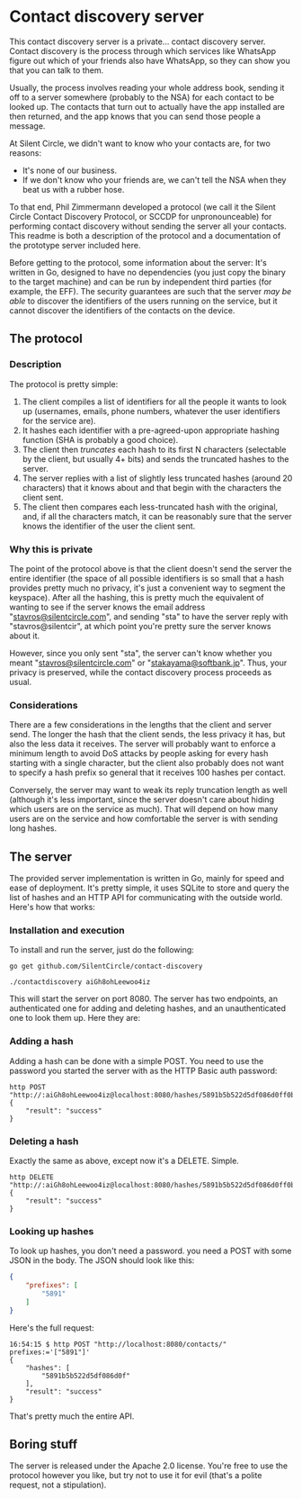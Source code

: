 Contact discovery server
========================

This contact discovery server is a private... contact discovery server. Contact
discovery is the process through which services like WhatsApp figure out which
of your friends also have WhatsApp, so they can show you that you can talk to
them.

Usually, the process involves reading your whole address book, sending it off to
a server somewhere (probably to the NSA) for each contact to be looked up. The
contacts that turn out to actually have the app installed are then returned,
and the app knows that you can send those people a message.

At Silent Circle, we didn't want to know who your contacts are, for two reasons:

* It's none of our business.
* If we don't know who your friends are, we can't tell the NSA when they beat us
  with a rubber hose.

To that end, Phil Zimmermann developed a protocol (we call it the Silent Circle
Contact Discovery Protocol, or SCCDP for unpronounceable) for performing contact
discovery without sending the server all your contacts. This readme is both
a description of the protocol and a documentation of the prototype server
included here.

Before getting to the protocol, some information about the server: It's written
in Go, designed to have no dependencies (you just copy the binary to the target
machine) and can be run by independent third parties (for example, the EFF). The
security guarantees are such that the server *may be able* to discover the
identifiers of the users running on the service, but it cannot discover the
identifiers of the contacts on the device.


The protocol
------------

### Description

The protocol is pretty simple:

1. The client compiles a list of identifiers for all the people it wants to look
   up (usernames, emails, phone numbers, whatever the user identifiers for the
   service are).
2. It hashes each identifier with a pre-agreed-upon appropriate hashing function
   (SHA is probably a good choice).
3. The client then *truncates* each hash to its first N characters (selectable
   by the client, but usually 4+ bits) and sends the truncated hashes to the
   server.
4. The server replies with a list of slightly less truncated hashes (around 20
   characters) that it knows about and that begin with the characters the client
   sent.
5. The client then compares each less-truncated hash with the original, and,
   if all the characters match, it can be reasonably sure that the server knows
   the identifier of the user the client sent.


### Why this is private

The point of the protocol above is that the client doesn't send the server the
entire identifier (the space of all possible identifiers is so small that a hash
provides pretty much no privacy, it's just a convenient way to segment the
keyspace). After all the hashing, this is pretty much the equivalent of wanting
to see if the server knows the email address "stavros@silentcircle.com", and
sending "sta" to have the server reply with "stavros@silentcir", at which point
you're pretty sure the server knows about it.

However, since you only sent "sta", the server can't know whether you meant
"stavros@silentcircle.com" or "stakayama@softbank.jp". Thus, your privacy is
preserved, while the contact discovery process proceeds as usual.


### Considerations

There are a few considerations in the lengths that the client and server send.
The longer the hash that the client sends, the less privacy it has, but also the
less data it receives. The server will probably want to enforce a minimum length
to avoid DoS attacks by people asking for every hash starting with a single
character, but the client also probably does not want to specify a hash prefix
so general that it receives 100 hashes per contact.

Conversely, the server may want to weak its reply truncation length as well
(although it's less important, since the server doesn't care about hiding which
users are on the service as much). That will depend on how many users are on the
service and how comfortable the server is with sending long hashes.


The server
----------

The provided server implementation is written in Go, mainly for speed and ease
of deployment. It's pretty simple, it uses SQLite to store and query the list of
hashes and an HTTP API for communicating with the outside world. Here's how that
works:


### Installation and execution

To install and run the server, just do the following:

~~~
go get github.com/SilentCircle/contact-discovery

./contactdiscovery aiGh8ohLeewoo4iz
~~~

This will start the server on port 8080. The server has two endpoints, an
authenticated one for adding and deleting hashes, and an unauthenticated one to
look them up. Here they are:


### Adding a hash

Adding a hash can be done with a simple POST. You need to use the password you
started the server with as the HTTP Basic auth password:

~~~
http POST "http://:aiGh8ohLeewoo4iz@localhost:8080/hashes/5891b5b522d5df086d0ff0b110fbd9d21bb4fc7163af34d08286a2e846f6be03/"
{
    "result": "success"
}
~~~

### Deleting a hash

Exactly the same as above, except now it's a DELETE. Simple.

~~~
http DELETE "http://:aiGh8ohLeewoo4iz@localhost:8080/hashes/5891b5b522d5df086d0ff0b110fbd9d21bb4fc7163af34d08286a2e846f6be03/"
{
    "result": "success"
}
~~~

### Looking up hashes

To look up hashes, you don't need a password. you need a POST with some JSON in
the body. The JSON should look like this:

~~~.json
{
    "prefixes": [
        "5891"
    ]
}
~~~

Here's the full request:

~~~
16:54:15 $ http POST "http://localhost:8080/contacts/" prefixes:='["5891"]'
{
    "hashes": [
        "5891b5b522d5df086d0f"
    ],
    "result": "success"
}
~~~

That's pretty much the entire API.


Boring stuff
------------

The server is released under the Apache 2.0 license. You're free to use the
protocol however you like, but try not to use it for evil (that's a polite
request, not a stipulation).
